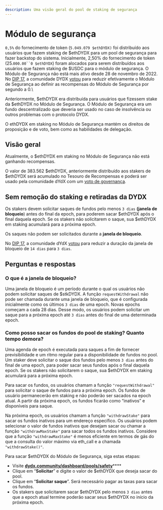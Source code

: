 ```yaml
---
description: Uma visão geral do pool de staking de segurança
---
```


# Módulo de segurança

`0,5%` do fornecimento de token (`5.049.079 $ethDYDX)` foi distribuído aos usuários que fazem staking de $ethDYDX para um pool de segurança para fazer backstop do sistema. Inicialmente, 2,50% do fornecimento de token (25.`000.00``0 $ethDYDX`) foram alocados para serem distribuídos aos usuários que fazem staking de $USDC para o módulo de segurança. O Módulo de Segurança não está mais ativo desde 28 de novembro de 2022. No [DIP 17](https://dydx.community/dashboard/proposal/9), a comunidade DYDX [votou](https://dydx.community/dashboard/proposal/7) para reduzir efetivamente o Módulo de Segurança ao definir as recompensas do Módulo de Segurança por segundo a 0.\


Anteriormente, $ethDYDX era distribuída para usuários que fizessem stake da $ethDYDX no Módulo de Segurança. O Módulo de Segurança era um fundo descentralizado que deveria ser usado no caso de insolvência ou outros problemas com o protocolo DYDX.

O ethDYDX em staking no Módulo de Segurança mantém os direitos de proposição e de voto, bem como as habilidades de delegação.

## Visão geral

Atualmente, o $ethDYDX em staking no Módulo de Segurança não está ganhando recompensas.

O valor de 383.562 $ethDYDX, anteriormente distribuído aos stakers de $ethDYDX será acumulado no Tesouro de Recompensas e poderá ser usado pela comunidade dYdX com um [voto de governança](https://docs.dydx.community/dydx-governance/voting-and-governance/governance-parameters).

## Sem remoção do staking e retiradas da DYDX

Os stakers devem solicitar saques de fundos pelo menos `3 dias` **(janela de bloqueio**) antes do final da epoch, para poderem sacar $ethDYDX após o final daquela epoch. Se os stakers não solicitarem o saque, sua $ethDYDX em staking acumulará para a próxima epoch.

Os saques não podem ser solicitados durante a **janela de bloqueio**.

No [DIP 17](https://dydx.community/dashboard/proposal/9), a comunidade dYdX [votou](https://dydx.community/dashboard/proposal/7) para reduzir a duração da janela de bloqueio de `14 dias` para `3 dias`.



## Perguntas e respostas

### O que é a janela de bloqueio?

Uma janela de bloqueio é um período durante o qual os usuários não podem solicitar saques de $stkDYDX. A função `requestWithdrawal` não pode ser chamada durante uma janela de bloqueio, que é configurada inicialmente como os últimos `3 dias` de uma epoch. Novas epochs começam a cada 28 dias. Desse modo, os usuários podem solicitar um saque para a próxima epoch até `3 dias` antes do final de uma determinada epoch.

### Como posso sacar os fundos do pool de staking? Quanto tempo demora?

Uma agenda de epoch é executada para saques a fim de fornecer previsibilidade e um ritmo regular para a disponibilidade de fundos no pool. Um staker deve solicitar o saque dos fundos pelo menos `3 dias` antes do final de uma epoch, para poder sacar seus fundos após o final daquela epoch. Se os stakers não solicitarem o saque, sua $ethDYDX em staking acumulará para a próxima epoch.

Para sacar os fundos, os usuários chamam a função ``"requestWithdrawal"`` para solicitar o saque de fundos para a próxima epoch. Os fundos de usuário permanecerão em staking e não poderão ser sacados na epoch atual. A partir da próxima epoch, os fundos ficarão como “inativos” e disponíveis para saque.

Na próxima epoch, os usuários chamam a função ``"withdrawStake"`` para sacar os fundos inativos para um endereço específico. Os usuários podem selecionar o valor de fundos inativos que desejam sacar ou chamar a função ``"withdrawMaxStake"`` para sacar todos os fundos inativos. Considere que a função ``"withdrawMaxStake"`` é menos eficiente em termos de gás do que a consulta do valor máximo via eth\_call e a chamada ``"withdrawStake()"``.

Para sacar $ethDYDX do Módulo de Segurança, siga estas etapas:

* Visite [**dydx.community/dashboard/pools/safety**](https://dydx.community/dashboard/pools/safety)\*\*\*\*
* Clique em “**Solicitar**” e digite o valor de $ethDYDX que deseja sacar do pool.
* Clique em “**Solicitar saque**”. Será necessário pagar as taxas para sacar os fundos.
* Os stakers que solicitarem sacar $ethDYDX pelo menos `3 dias` antes que a epoch atual termine poderão sacar seus $ethDYDX no início da próxima epoch.


